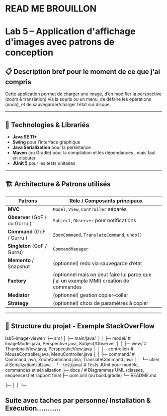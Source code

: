 # READ ME BROUILLON
# Lab 5 – Application d'affichage d'images avec patrons de conception

##  📋  Description bref pour le moment de ce que j'ai compris 
Cette application permet de charger une image, d’en modifier la perspective (zoom & translation) via la souris ou un menu,  de défaire les opérations (undo), et de sauvegarder/charger l’état sur disque.

---

##  🚀   Technologies & Librariés
- **Java SE 11+**  
- **Swing** pour l’interface graphique  
- **Java Serialization** pour la persistance  
- **Maven** (ou Gradle) pour la compilation et les dépendances , mais faut en discuter
- **JUnit 5** pour les tests unitaires  

---

##  🏗  Architecture & Patrons utilisés
| Patrons                  | Rôle / Composants principaux               |
|--------------------------|---------------------------------------------|
| **MVC**                  | `Model`, `View`, `Controller` séparés       |
| **Observer** (GoF / ou Gurru )       | `Subject`, `Observer` pour notifications    |
| **Command** (GoF / Gurru )        | `ZoomCommand`, `TranslateCommand`, `undo()`|
| **Singleton** (GoF / Gurru)      | `CommandManager`                            |
| **Memento** / Snapshot   | (optionnel) redo via sauvegarde d’état      |
| **Factory**              | (optionnel mais on peut faire lui parce que j'ai un exemple MMI) création de commandes           |
| **Mediator**             | (optionnel) gestion copier‑coller           |
| **Strategy**             | (optionnel) choix de paramètres à copier    |

---

##  📁  Structure du projet - Exemple StackOverFlow

lab5-image-viewer/
├─ src/
│  ├─ main/java/
│  │  ├─ model/           # ImageModel.java, Perspective.java, Subject/Observer
│  │  ├─ view/            # ThumbnailView.java, PerspectiveView.java
│  │  ├─ controller/      # MouseController.java, MenuController.java
│  │  ├─ command/         # Command.java, ZoomCommand.java, TranslateCommand.java
│  │  └─ utile/            # SerializationUtil.java
│  └─ test/java/          # Tests JUnit pour modèle, commandes et sérialisation
├─ docs /                  # Diagrammes UML (classes, séquences) et rapport final
├─ pom.xml (ou build.gradle)
└─ README.md  

├─
│  │
└─


## Suite avec taches par personne/ Installation & Exécution...........
